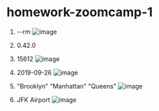 # homework-zoomcamp-1

1. --rm
   ![image](https://github.com/mysecret39/homework-zoomcamp-1/assets/88777199/725e8b0e-c327-46ca-a429-5cdd3ba6a35f)

3. 0.42.0
4. 15612
![image](https://github.com/mysecret39/homework-zoomcamp-1/assets/88777199/564e3aec-f953-452a-9d8f-b017fff00b79)

5. 2019-09-26
   ![image](https://github.com/mysecret39/homework-zoomcamp-1/assets/88777199/128acd63-9607-41d6-b231-06b497ac9150)

6. "Brooklyn" "Manhattan" "Queens"
   ![image](https://github.com/mysecret39/homework-zoomcamp-1/assets/88777199/f873dee1-cfd2-4f2c-b967-455541e33fa4)

7. JFK Airport
   ![image](https://github.com/mysecret39/homework-zoomcamp-1/assets/88777199/2220b61a-c210-4a35-9108-0f6e098ca649)

